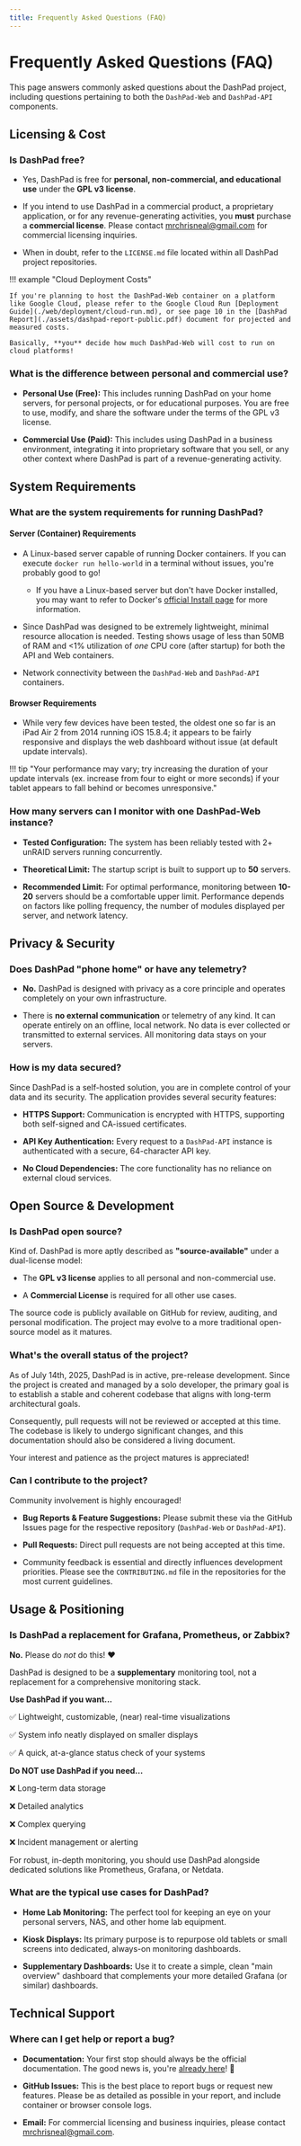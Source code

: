 ```yaml
---
title: Frequently Asked Questions (FAQ)
---
```


# Frequently Asked Questions (FAQ)

This page answers commonly asked questions about the DashPad project, including questions pertaining to both the `DashPad-Web` and `DashPad-API` components.

## Licensing & Cost

### Is DashPad free?

- Yes, DashPad is free for **personal, non-commercial, and educational use** under the **GPL v3 license**.

- If you intend to use DashPad in a commercial product, a proprietary application, or for any revenue-generating activities, you **must** purchase a **commercial license**. Please contact [mrchrisneal@gmail.com](mailto:mrchrisneal@gmail.com) for commercial licensing inquiries.

- When in doubt, refer to the `LICENSE.md` file located within all DashPad project repositories.

!!! example "Cloud Deployment Costs"

    If you're planning to host the DashPad-Web container on a platform like Google Cloud, please refer to the Google Cloud Run [Deployment Guide](./web/deployment/cloud-run.md), or see page 10 in the [DashPad Report](./assets/dashpad-report-public.pdf) document for projected and measured costs. 

    Basically, **you** decide how much DashPad-Web will cost to run on cloud platforms!

### What is the difference between personal and commercial use?

- **Personal Use (Free):** This includes running DashPad on your home servers, for personal projects, or for educational purposes. You are free to use, modify, and share the software under the terms of the GPL v3 license.

- **Commercial Use (Paid):** This includes using DashPad in a business environment, integrating it into proprietary software that you sell, or any other context where DashPad is part of a revenue-generating activity.

## System Requirements

### What are the system requirements for running DashPad?

#### Server (Container) Requirements

- A Linux-based server capable of running Docker containers. If you can execute `docker run hello-world` in a terminal without issues, you're probably good to go! 

    - If you have a Linux-based server but don't have Docker installed, you may want to refer to Docker's [official Install page](https://docs.docker.com/engine/install/) for more information.

- Since DashPad was designed to be extremely lightweight, minimal resource allocation is needed. Testing shows usage of less than 50MB of RAM and <1% utilization of *one* CPU core (after startup) for both the API and Web containers. 

- Network connectivity between the `DashPad-Web` and `DashPad-API` containers.

#### Browser Requirements

- While very few devices have been tested, the oldest one so far is an iPad Air 2 from 2014 running iOS 15.8.4; it appears to be fairly responsive and displays the web dashboard without issue (at default update intervals). 

!!! tip "Your performance may vary; try increasing the duration of your update intervals (ex. increase from four to eight or more seconds) if your tablet appears to fall behind or becomes unresponsive."

### How many servers can I monitor with one DashPad-Web instance?

- **Tested Configuration:** The system has been reliably tested with 2+ unRAID servers running concurrently.

- **Theoretical Limit:** The startup script is built to support up to **50** servers.

- **Recommended Limit:** For optimal performance, monitoring between **10-20** servers should be a comfortable upper limit. Performance depends on factors like polling frequency, the number of modules displayed per server, and network latency.

## Privacy & Security

### Does DashPad "phone home" or have any telemetry?

- **No.** DashPad is designed with privacy as a core principle and operates completely on your own infrastructure.

- There is **no external communication** or telemetry of any kind. It can operate entirely on an offline, local network. No data is ever collected or transmitted to external services. All monitoring data stays on your servers.

### How is my data secured?

Since DashPad is a self-hosted solution, you are in complete control of your data and its security. The application provides several security features:

- **HTTPS Support:** Communication is encrypted with HTTPS, supporting both self-signed and CA-issued certificates.

- **API Key Authentication:** Every request to a `DashPad-API` instance is authenticated with a secure, 64-character API key.

- **No Cloud Dependencies:** The core functionality has no reliance on external cloud services.

## Open Source & Development

### Is DashPad open source?

Kind of. DashPad is more aptly described as **"source-available"** under a dual-license model:

- The **GPL v3 license** applies to all personal and non-commercial use.

- A **Commercial License** is required for all other use cases.

The source code is publicly available on GitHub for review, auditing, and personal modification. The project may evolve to a more traditional open-source model as it matures.

### What's the overall status of the project?

As of July 14th, 2025, DashPad is in active, pre-release development. Since the project is created and managed by a solo developer, the primary goal is to establish a stable and coherent codebase that aligns with long-term architectural goals. 

Consequently, pull requests will not be reviewed or accepted at this time. The codebase is likely to undergo significant changes, and this documentation should also be considered a living document. 

Your interest and patience as the project matures is appreciated! 


### Can I contribute to the project?

Community involvement is highly encouraged!

- **Bug Reports & Feature Suggestions:** Please submit these via the GitHub Issues page for the respective repository (`DashPad-Web` or `DashPad-API`).

- **Pull Requests:** Direct pull requests are not being accepted at this time.

- Community feedback is essential and directly influences development priorities. Please see the `CONTRIBUTING.md` file in the repositories for the most current guidelines.

## Usage & Positioning

### Is DashPad a replacement for Grafana, Prometheus, or Zabbix?

**No.** Please do *not* do this! ❤️

DashPad is designed to be a **supplementary** monitoring tool, not a replacement for a comprehensive monitoring stack.

**Use DashPad if you want...** 

✅ Lightweight, customizable, (near) real-time visualizations

✅ System info neatly displayed on smaller displays

✅ A quick, at-a-glance status check of your systems

**Do NOT use DashPad if you need...** 

❌ Long-term data storage

❌ Detailed analytics

❌ Complex querying

❌ Incident management or alerting

For robust, in-depth monitoring, you should use DashPad alongside dedicated solutions like Prometheus, Grafana, or Netdata.

### What are the typical use cases for DashPad?

- **Home Lab Monitoring:** The perfect tool for keeping an eye on your personal servers, NAS, and other home lab equipment.

- **Kiosk Displays:** Its primary purpose is to repurpose old tablets or small screens into dedicated, always-on monitoring dashboards.

- **Supplementary Dashboards:** Use it to create a simple, clean "main overview" dashboard that complements your more detailed Grafana (or similar) dashboards.

## Technical Support

### Where can I get help or report a bug?

- **Documentation:** Your first stop should always be the official documentation. The good news is, you're [already here](https://dashpad.neal.media/)! 👋

- **GitHub Issues:** This is the best place to report bugs or request new features. Please be as detailed as possible in your report, and include container or browser console logs.

- **Email:** For commercial licensing and business inquiries, please contact [mrchrisneal@gmail.com](mailto:mrchrisneal@gmail.com).
